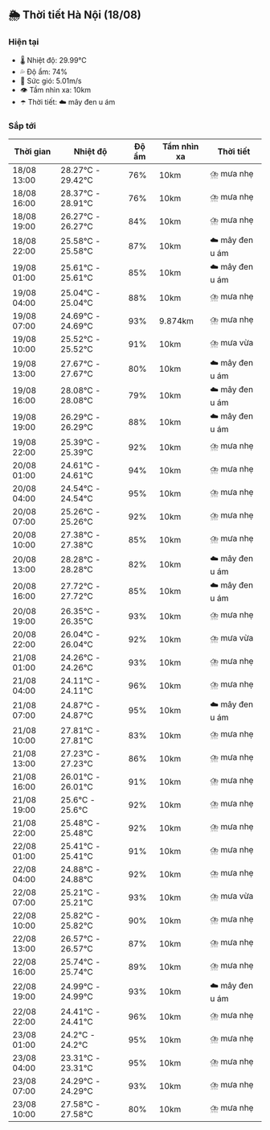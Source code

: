 ## 🌦️ Thời tiết Hà Nội (18/08)

### Hiện tại

- 🌡️ Nhiệt độ: 29.99℃
- 💦 Độ ẩm: 74%
- 💨 Sức gió: 5.01m/s
- 👁️ Tầm nhìn xa: 10km
- ☂️ Thời tiết: ☁️ mây đen u ám

### Sắp tới

| Thời gian | Nhiệt độ | Độ ẩm | Tầm nhìn xa | Thời tiết |
| --- | --- | --- | --- | --- |
| 18/08 13:00 | 28.27℃ - 29.42℃ | 76% | 10km | ⛈️ mưa nhẹ |
| 18/08 16:00 | 28.37℃ - 28.91℃ | 76% | 10km | ⛈️ mưa nhẹ |
| 18/08 19:00 | 26.27℃ - 26.27℃ | 84% | 10km | ⛈️ mưa nhẹ |
| 18/08 22:00 | 25.58℃ - 25.58℃ | 87% | 10km | ☁️ mây đen u ám |
| 19/08 01:00 | 25.61℃ - 25.61℃ | 85% | 10km | ☁️ mây đen u ám |
| 19/08 04:00 | 25.04℃ - 25.04℃ | 88% | 10km | ⛈️ mưa nhẹ |
| 19/08 07:00 | 24.69℃ - 24.69℃ | 93% | 9.874km | ⛈️ mưa nhẹ |
| 19/08 10:00 | 25.52℃ - 25.52℃ | 91% | 10km | ⛈️ mưa vừa |
| 19/08 13:00 | 27.67℃ - 27.67℃ | 80% | 10km | ☁️ mây đen u ám |
| 19/08 16:00 | 28.08℃ - 28.08℃ | 79% | 10km | ☁️ mây đen u ám |
| 19/08 19:00 | 26.29℃ - 26.29℃ | 88% | 10km | ☁️ mây đen u ám |
| 19/08 22:00 | 25.39℃ - 25.39℃ | 92% | 10km | ⛈️ mưa nhẹ |
| 20/08 01:00 | 24.61℃ - 24.61℃ | 94% | 10km | ⛈️ mưa nhẹ |
| 20/08 04:00 | 24.54℃ - 24.54℃ | 95% | 10km | ⛈️ mưa nhẹ |
| 20/08 07:00 | 25.26℃ - 25.26℃ | 92% | 10km | ⛈️ mưa nhẹ |
| 20/08 10:00 | 27.38℃ - 27.38℃ | 85% | 10km | ⛈️ mưa nhẹ |
| 20/08 13:00 | 28.28℃ - 28.28℃ | 82% | 10km | ☁️ mây đen u ám |
| 20/08 16:00 | 27.72℃ - 27.72℃ | 85% | 10km | ☁️ mây đen u ám |
| 20/08 19:00 | 26.35℃ - 26.35℃ | 93% | 10km | ⛈️ mưa nhẹ |
| 20/08 22:00 | 26.04℃ - 26.04℃ | 92% | 10km | ⛈️ mưa vừa |
| 21/08 01:00 | 24.26℃ - 24.26℃ | 93% | 10km | ⛈️ mưa nhẹ |
| 21/08 04:00 | 24.11℃ - 24.11℃ | 96% | 10km | ⛈️ mưa nhẹ |
| 21/08 07:00 | 24.87℃ - 24.87℃ | 95% | 10km | ☁️ mây đen u ám |
| 21/08 10:00 | 27.81℃ - 27.81℃ | 83% | 10km | ⛈️ mưa nhẹ |
| 21/08 13:00 | 27.23℃ - 27.23℃ | 86% | 10km | ⛈️ mưa nhẹ |
| 21/08 16:00 | 26.01℃ - 26.01℃ | 91% | 10km | ⛈️ mưa nhẹ |
| 21/08 19:00 | 25.6℃ - 25.6℃ | 92% | 10km | ⛈️ mưa nhẹ |
| 21/08 22:00 | 25.48℃ - 25.48℃ | 92% | 10km | ⛈️ mưa nhẹ |
| 22/08 01:00 | 25.41℃ - 25.41℃ | 91% | 10km | ⛈️ mưa nhẹ |
| 22/08 04:00 | 24.88℃ - 24.88℃ | 92% | 10km | ⛈️ mưa nhẹ |
| 22/08 07:00 | 25.21℃ - 25.21℃ | 93% | 10km | ⛈️ mưa vừa |
| 22/08 10:00 | 25.82℃ - 25.82℃ | 90% | 10km | ⛈️ mưa nhẹ |
| 22/08 13:00 | 26.57℃ - 26.57℃ | 87% | 10km | ⛈️ mưa nhẹ |
| 22/08 16:00 | 25.74℃ - 25.74℃ | 89% | 10km | ⛈️ mưa nhẹ |
| 22/08 19:00 | 24.99℃ - 24.99℃ | 93% | 10km | ☁️ mây đen u ám |
| 22/08 22:00 | 24.41℃ - 24.41℃ | 96% | 10km | ⛈️ mưa nhẹ |
| 23/08 01:00 | 24.2℃ - 24.2℃ | 95% | 10km | ⛈️ mưa nhẹ |
| 23/08 04:00 | 23.31℃ - 23.31℃ | 95% | 10km | ⛈️ mưa nhẹ |
| 23/08 07:00 | 24.29℃ - 24.29℃ | 93% | 10km | ⛈️ mưa nhẹ |
| 23/08 10:00 | 27.58℃ - 27.58℃ | 80% | 10km | ⛈️ mưa nhẹ |
